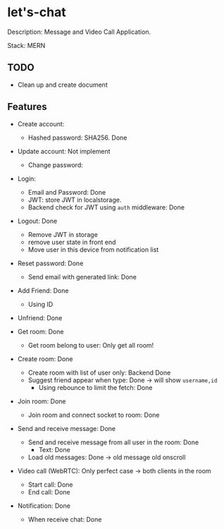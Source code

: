 # let's-chat

Description: Message and Video Call Application.

Stack: MERN

## TODO

- Clean up and create document

## Features

- Create account:

  - Hashed password: SHA256. Done

- Update account: Not implement

  - Change password:

- Login:

  - Email and Password: Done
  - JWT: store JWT in localstorage.
  - Backend check for JWT using `auth` middleware: Done

- Logout: Done

  - Remove JWT in storage
  - remove user state in front end
  - Move user in this device from notification list

- Reset password: Done

  - Send email with generated link: Done

- Add Friend: Done

  - Using ID

- Unfriend: Done

- Get room: Done

  - Get room belong to user: Only get all room!

- Create room: Done

  - Create room with list of user only: Backend Done
  - Suggest friend appear when type: Done -> will show `username,id`
    - Using rebounce to limit the fetch: Done

- Join room: Done

  - Join room and connect socket to room: Done

- Send and receive message: Done

  - Send and receive message from all user in the room: Done
    - Text: Done
  - Load old messages: Done -> old message old onscroll

- Video call (WebRTC): Only perfect case -> both clients in the room

  - Start call: Done
  - End call: Done

- Notification: Done

  - When receive chat: Done
